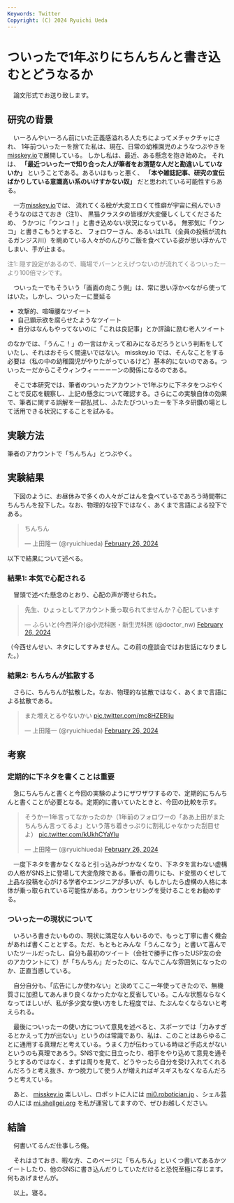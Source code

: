 ```yaml
---
Keywords: Twitter
Copyright: (C) 2024 Ryuichi Ueda
---
```


# ついったで1年ぶりにちんちんと書き込むとどうなるか

　論文形式でお送り致します。

## 研究の背景

　いーろんやいーろん前にいた正義感溢れる人たちによってメチャクチャにされ、
1年前ついったーを捨てた私は、現在、日常の幼稚園児のようなつぶやきを
[misskey.io](https://misskey.io/@ryuichiueda)で展開している。
しかし私は、最近、ある懸念を抱き始めた。
それは、
**「最近ついったーで知り合った人が筆者をお清楚な人だと勘違いしていないか」**
ということである。あるいはもっと悪く、
**「本や雑誌記事、研究の宣伝ばかりしている意識高い系のいけすかない奴」**
だと思われている可能性すらある。

 　一方[misskey.io](https://misskey.io/)では、
流れてくる絵が大変エロくて性癖が宇宙に飛んでいきそうなのはさておき（注1）、
黒猫クラスタの皆様が大変優しくしてくださるため、
うかつに「ウンコ！」と書き込めない状況になっている。
無邪気に「ウンコ」と書きこもうとすると、
フォロワーさん、あるいはLTL（全員の投稿が流れるガンジス川）を眺めている人々がのんびりご飯を食べている姿が思い浮かんでしまい、手が止まる。

<span style="color:gray">注1: 隠す設定があるので、職場でバーンとえげつないのが流れてくるついったーより100倍マシです。</span>

　ついったーでもそういう「画面の向こう側」は、常に思い浮かべながら使ってはいた。しかし、ついったーに蔓延る

* 攻撃的、喧嘩腰なツイート
* 自己顕示欲を腐らせたようなツイート
* 自分はなんもやってないのに「これは良記事」とか評論に励む老人ツイート

のなかでは、「うんこ！」の一言はかえって和みになるだろうという判断をしていたし、それはおそらく間違いではない。 misskey.io では、そんなことをする必要は（私の中の幼稚園児がやりたがっているけど）基本的にないのである。ついったーだからこそウィンウィーーーーンの関係になるのである。

　そこで本研究では、筆者のついったアカウントで1年ぶりに下ネタをつぶやくことで反応を観察し、上記の懸念について確認する。さらにこの実験自体の効果で、筆者に関する誤解を一部払拭し、ふたたびついったーを下ネタ研鑽の場として活用できる状況にすることを試みる。

## 実験方法

 筆者のアカウントで「ちんちん」とつぶやく。


## 実験結果

　下図のように、お昼休みで多くの人々がごはんを食べているであろう時間帯にちんちんを投下した。なお、物理的な投下ではなく、あくまで言語による投下である。

 <blockquote class="twitter-tweet"><p lang="ja" dir="ltr">ちんちん</p>&mdash; 上田隆一 (@ryuichiueda) <a href="https://twitter.com/ryuichiueda/status/1761957604706939061?ref_src=twsrc%5Etfw">February 26, 2024</a></blockquote> <script async src="https://platform.twitter.com/widgets.js" charset="utf-8"></script>

 以下で結果について述べる。

### 結果1: 本気で心配される

　冒頭で述べた懸念のとおり、心配の声が寄せられた。

<blockquote class="twitter-tweet"><p lang="ja" dir="ltr">先生、ひょっとしてアカウント乗っ取られてませんか？心配しています</p>&mdash; ふらいと(今西洋介)@小児科医・新生児科医 (@doctor_nw) <a href="https://twitter.com/doctor_nw/status/1761961085807313260?ref_src=twsrc%5Etfw">February 26, 2024</a></blockquote> <script async src="https://platform.twitter.com/widgets.js" charset="utf-8"></script>

（今西せんせい、ネタにしてすみません。この前の座談会ではお世話になりました。）

### 結果2: ちんちんが拡散する

　さらに、ちんちんが拡散した。なお、物理的な拡散ではなく、あくまで言語による拡散である。

<blockquote class="twitter-tweet"><p lang="ja" dir="ltr">また増えとるやないかい <a href="https://t.co/mc8HZERliu">pic.twitter.com/mc8HZERliu</a></p>&mdash; 上田隆一 (@ryuichiueda) <a href="https://twitter.com/ryuichiueda/status/1762115042642989065?ref_src=twsrc%5Etfw">February 26, 2024</a></blockquote> <script async src="https://platform.twitter.com/widgets.js" charset="utf-8"></script>

## 考察

### 定期的に下ネタを書くことは重要

　急にちんちんと書くと今回の実験のようにザワザワするので、定期的にちんちんと書くことが必要となる。定期的に書いていたときと、今回の比較を示す。

<blockquote class="twitter-tweet"><p lang="ja" dir="ltr">そうかー1年言ってなかったのか（1年前のフォロワーの「ああ上田がまたちんちん言ってるよ」という落ち着きっぷりに割礼じゃなかった刮目せよ） <a href="https://t.co/kUkhCYaYlu">pic.twitter.com/kUkhCYaYlu</a></p>&mdash; 上田隆一 (@ryuichiueda) <a href="https://twitter.com/ryuichiueda/status/1762019447970349187?ref_src=twsrc%5Etfw">February 26, 2024</a></blockquote> <script async src="https://platform.twitter.com/widgets.js" charset="utf-8"></script>


　一度下ネタを書かなくなると引っ込みがつかなくなり、下ネタを言わない虚構の人格がSNS上に登場して大変危険である。筆者の周りにも、ド変態のくせして上品な投稿を心がける学者やエンジニアが多いが、もしかしたら虚構の人格に本体が乗っ取られている可能性がある。カウンセリングを受けることをお勧めする。

### ついったーの現状について

　いろいろ書きたいものの、現状に満足な人もいるので、もっと丁寧に書く機会があれば書くこととする。ただ、もともとみんな「うんこなう」と書いて喜んでいたツールだったし、自分も最初のツイート（会社で勝手に作ったUSP友の会のアカウントにて）が「ちんちん」だったのに、なんでこんな雰囲気になったのか、正直当惑している。

　自分自分も、「広告にしか使わない」と決めてここ一年使ってきたので、無機質さに加担してあんまり良くなかったかなと反省している。こんな状態ならなくなってほしいが、私が多少変な使い方をした程度では、たぶんなくならないと考えられる。

　最後についったーの使い方について意見を述べると、スポーツでは「力みすぎるとかえって力が出ない」というのは常識であり、私は、このことはあらゆることに通用する真理だと考えている。うまく力が伝わっている時ほど手応えがないというのも真理であろう。SNSで変に目立ったり、相手をやり込めて意見を通そうとするのではなく、まずは周りを見て、どうやったら自分を受け入れてくれるんだろうと考え抜き、かつ脱力して使う人が増えればギスギスもなくなるんだろうと考えている。

　あと、 [misskey.io](https://misskey.io) 楽しいし、ロボットに人には [mi0.robotician.jp](https://mi0.robotician.jp) 、シェル芸の人には [mi.shellgei.org](https://mi.shellgei.org) を私が運営してますので、ぜひお越しください。

## 結論

　何書いてるんだ仕事しろ俺。

　それはさておき、暇な方、このページに「ちんちん」といくつ書いてあるかツイートしたり、他のSNSに書き込んだりしていただけると恐悦至極に存じます。何もあげませんが。


　以上。寝る。
